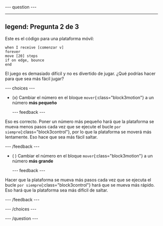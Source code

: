 
--- question ---

---
legend: Pregunta 2 de 3
---

Este es el código para una plataforma móvil:

```blocks3
when I receive [comenzar v]
forever
move [20] steps
if on edge, bounce
end
```

El juego es demasiado difícil y no es divertido de jugar. ¿Qué podrías hacer para que sea más fácil jugar?

--- choices ---

- (x) Cambiar el número en el bloque `mover`{:class="block3motion"} a un número **más pequeño**

  --- feedback ---

Eso es correcto. Poner un número más pequeño hará que la plataforma se mueva menos pasos cada vez que se ejecute el bucle `por siempre`{:class="block3control"}, por lo que la plataforma se moverá más lentamente. Eso hace que sea más fácil saltar.

  --- /feedback ---

- ( ) Cambiar el número en el bloque `mover`{:class="block3motion"} a un número **más grande**

  --- feedback ---

Hacer que la plataforma se mueva más pasos cada vez que se ejecuta el bucle `por siempre`{:class="block3control"} hará que se mueva más rápido. Eso hará que la plataforma sea más difícil de saltar.

  --- /feedback ---

--- /choices ---

--- /question ---
